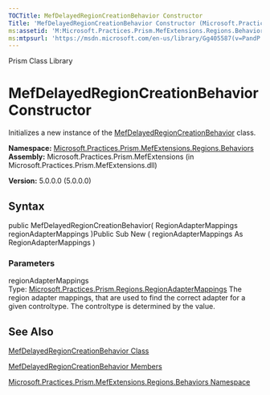 ```yaml
---
TOCTitle: MefDelayedRegionCreationBehavior Constructor
Title: 'MefDelayedRegionCreationBehavior Constructor (Microsoft.Practices.Prism.MefExtensions.Regions.Behaviors)'
ms:assetid: 'M:Microsoft.Practices.Prism.MefExtensions.Regions.Behaviors.MefDelayedRegionCreationBehavior.\#ctor(Microsoft.Practices.Prism.Regions.RegionAdapterMappings)'
ms:mtpsurl: 'https://msdn.microsoft.com/en-us/library/Gg405587(v=PandP.50)'
---
```


Prism Class Library

MefDelayedRegionCreationBehavior Constructor
============================================

Initializes a new instance of the [MefDelayedRegionCreationBehavior](https://msdn.microsoft.com/library/microsoft.practices.prism.mefextensions.regions.behaviors.mefdelayedregioncreationbehavior) class.

**Namespace:** [Microsoft.Practices.Prism.MefExtensions.Regions.Behaviors](https://msdn.microsoft.com/library/microsoft.practices.prism.mefextensions.regions.behaviors)
**Assembly:** Microsoft.Practices.Prism.MefExtensions (in Microsoft.Practices.Prism.MefExtensions.dll)

**Version:** 5.0.0.0 (5.0.0.0)

## Syntax


public MefDelayedRegionCreationBehavior( RegionAdapterMappings regionAdapterMappings )Public Sub New ( regionAdapterMappings As RegionAdapterMappings )

### Parameters

regionAdapterMappings  
Type: [Microsoft.Practices.Prism.Regions.RegionAdapterMappings](https://msdn.microsoft.com/library/microsoft.practices.prism.regions.regionadaptermappings)
The region adapter mappings, that are used to find the correct adapter for a given controltype. The controltype is determined by the value.

See Also
--------


[MefDelayedRegionCreationBehavior Class](https://msdn.microsoft.com/library/microsoft.practices.prism.mefextensions.regions.behaviors.mefdelayedregioncreationbehavior)

[MefDelayedRegionCreationBehavior Members](https://msdn.microsoft.com/allmembers.t:microsoft.practices.prism.mefextensions.regions.behaviors.mefdelayedregioncreationbehavior)

[Microsoft.Practices.Prism.MefExtensions.Regions.Behaviors Namespace](https://msdn.microsoft.com/library/microsoft.practices.prism.mefextensions.regions.behaviors)

